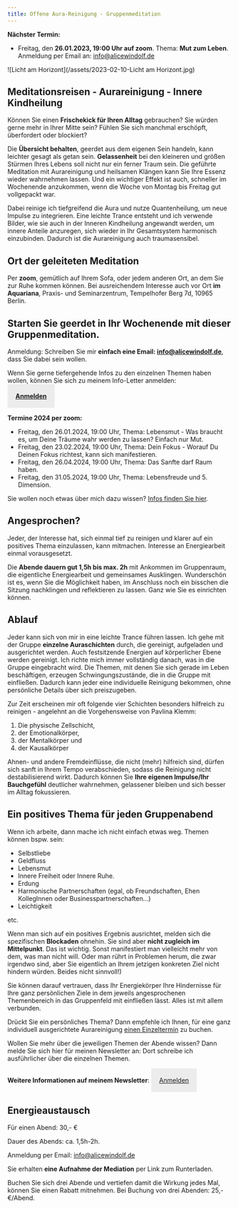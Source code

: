 ```yaml
---
title: Offene Aura-Reinigung - Gruppenmeditation
---
```


**Nächster Termin:**  
- Freitag, den **26.01.2023, 19:00 Uhr auf zoom**. Thema: **Mut zum Leben**. Anmeldung per Email an: info@alicewindolf.de

![Licht am Horizont](/assets/2023-02-10-Licht am Horizont.jpg)

## Meditationsreisen - Aurareinigung - Innere Kindheilung
Können Sie einen **Frischekick für Ihren Alltag** gebrauchen? Sie würden gerne mehr in Ihrer Mitte sein? Fühlen Sie sich manchmal erschöpft, überfordert oder blockiert?  

Die **Übersicht behalten**, geerdet aus dem eigenen Sein handeln, kann leichter gesagt als getan sein. **Gelassenheit** bei den kleineren und größen Stürmen Ihres Lebens soll nicht nur ein ferner Traum sein. Die geführte Meditation mit Aurareinigung und heilsamen Klängen kann Sie Ihre Essenz wieder wahrnehmen lassen. Und ein wichtiger Effekt ist auch, schneller im Wochenende anzukommen, wenn die Woche von Montag bis Freitag gut vollgepackt war. 

Dabei reinige ich tiefgreifend die Aura und nutze Quantenheilung, um neue Impulse zu integrieren. Eine leichte Trance entsteht und ich verwende Bilder, wie sie auch in der Inneren Kindheilung angewandt werden, um innere Anteile anzuregen, sich wieder in Ihr Gesamtsystem harmonisch einzubinden. Dadurch ist die Aurareinigung auch traumasensibel. 

## Ort der geleiteten Meditation 
Per **zoom**, gemütlich auf Ihrem Sofa, oder jedem anderen Ort, an dem Sie zur Ruhe kommen können. 
Bei ausreichendem Interesse auch vor Ort **im Aquariana**, Praxis- und Seminarzentrum, Tempelhofer Berg 7d, 10965 Berlin. 


## Starten Sie geerdet in Ihr Wochenende mit dieser Gruppenmeditation. 

Anmeldung: Schreiben Sie mir **einfach eine Email: info@alicewindolf.de**, dass Sie dabei sein wollen. 

Wenn Sie gerne tiefergehende Infos zu den einzelnen Themen haben wollen, können Sie sich zu meinem Info-Letter anmelden:  
<span style='display:inline-block;padding:18px;background:#ececec'>
**[Anmelden](/2021/04/21/Landingspage-Newsletteranmeldung.html)**
</span>

**Termine 2024 per zoom:**
- Freitag, den 26.01.2024, 19:00 Uhr, Thema: Lebensmut - Was braucht es, um Deine Träume wahr werden zu lassen? Einfach nur Mut.
- Freitag, den 23.02.2024, 19:00 Uhr, Thema: Dein Fokus - Worauf Du Deinen Fokus richtest, kann sich manifestieren. 
- Freitag, den 26.04.2024, 19:00 Uhr, Thema: Das Sanfte darf Raum haben.
- Freitag, den 31.05.2024, 19:00 Uhr, Thema: Lebensfreude und 5. Dimension. 



Sie wollen noch etwas über mich dazu wissen? [Infos finden Sie hier](/about/). 

## Angesprochen?
Jeder, der Interesse hat, sich einmal tief zu reinigen und klarer auf ein positives Thema einzulassen, kann mitmachen. Interesse an Energiearbeit einmal vorausgesetzt. 

Die **Abende dauern gut 1,5h bis max. 2h** mit Ankommen im Gruppenraum, die eigentliche Energiearbeit und gemeinsames Ausklingen. Wunderschön ist es, wenn Sie die Möglichkeit haben, im Anschluss noch ein bisschen die Sitzung nachklingen und reflektieren zu lassen. Ganz wie Sie es einrichten können.  

## Ablauf
Jeder kann sich von mir in eine leichte Trance führen lassen. Ich gehe mit der Gruppe **einzelne Auraschichten** durch, die gereinigt, aufgeladen und ausgerichtet werden. Auch festsitzende Energien auf körperlicher Ebene werden gereinigt. Ich richte mich immer vollständig danach, was in die Gruppe eingebracht wird. Die Themen, mit denen Sie sich gerade im Leben beschäftigen, erzeugen Schwingungszustände, die in die Gruppe mit einfließen. Dadurch kann jeder eine individuelle Reinigung bekommen, ohne persönliche Details über sich preiszugeben.  

Zur Zeit erscheinen mir oft folgende vier Schichten besonders hilfreich zu reinigen - angelehnt an die Vorgehensweise von Pavlina Klemm: 
1. Die physische Zellschicht, 
2. der Emotionalkörper, 
3. der Mentalkörper und 
4. der Kausalkörper 

Ahnen- und andere Fremdeinflüsse, die nicht (mehr) hilfreich sind, dürfen sich sanft in Ihrem Tempo verabschieden, sodass die Reinigung nicht destabilisierend wirkt. Dadurch können Sie **Ihre eigenen Impulse/Ihr Bauchgefühl** deutlicher wahrnehmen, gelassener bleiben und sich besser im Alltag fokussieren.  

## Ein positives Thema für jeden Gruppenabend
Wenn ich arbeite, dann mache ich nicht einfach etwas weg. Themen können bspw. sein: 
- Selbstliebe 
- Geldfluss 
- Lebensmut
- Innere Freiheit oder Innere Ruhe.
- Erdung
- Harmonische Partnerschaften (egal, ob Freundschaften, Ehen KollegInnen oder Businesspartnerschaften...)
- Leichtigkeit

etc.  

Wenn man sich auf ein positives Ergebnis ausrichtet, melden sich die spezifischen **Blockaden**  ohnehin. Sie sind aber **nicht zugleich im Mittelpunkt**. Das ist wichtig. Sonst manifestiert man vielleicht mehr von dem, was man nicht will. Oder man rührt in Problemen herum, die zwar irgendwo sind, aber Sie eigentlich an Ihrem jetzigen konkreten Ziel nicht hindern würden. Beides nicht sinnvoll!) 

Sie können darauf vertrauen, dass Ihr Energiekörper Ihre Hindernisse für Ihre ganz persönlichen Ziele in dem jeweils angesprochenen Themenbereich in das Gruppenfeld mit einfließen lässt. Alles ist mit allem verbunden. 

Drückt Sie ein persönliches Thema? Dann empfehle ich Ihnen, für eine ganz individuell ausgerichtete Aurareinigung [einen Einzeltermin](/2021/03/19/Einzelsitzungen.html) zu buchen.

Wollen Sie mehr über die jeweiligen Themen der Abende wissen? Dann melde Sie sich hier für meinen Newsletter an: Dort schreibe ich ausführlicher über die einzelnen Themen.  

**Weitere Informationen auf meinem Newsletter**: 
<span style='display:inline-block;padding:18px;background:#ececec'>
[Anmelden](/2021/04/21/Landingspage-Newsletteranmeldung.html)
</span>

## Energieaustausch
Für einen Abend: 30,- €

Dauer des Abends: ca. 1,5h-2h. 

Anmeldung per Email: info@alicewindolf.de

Sie erhalten **eine Aufnahme der Mediation** per Link zum Runterladen. 

Buchen Sie sich drei Abende und vertiefen damit die Wirkung jedes Mal, können Sie einen Rabatt mitnehmen. Bei Buchung von drei Abenden: 25,-€/Abend. 

